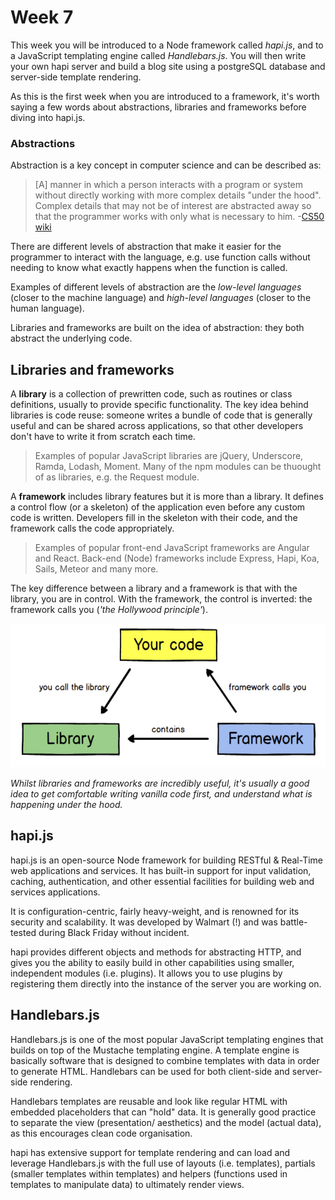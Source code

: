 # Week 7

This week you will be introduced to a Node framework called *hapi.js*, and to a JavaScript templating engine called *Handlebars.js*. You will then write your own hapi server and build a blog site using a postgreSQL database and server-side template rendering.

As this is the first week when you are introduced to a framework, it's worth saying a few words about abstractions, libraries and frameworks before diving into hapi.js.

### Abstractions

Abstraction is a key concept in computer science and can be described as:
> [A] manner in which a person interacts with a program or system without directly working with more complex details "under the hood". Complex details that may not be of interest are abstracted away so that the programmer works with only what is necessary to him.
-[CS50 wiki](http://cs50.wiki/Abstraction)

There are different levels of abstraction that make it easier for the programmer to interact with the language, e.g. use function calls without needing to know what exactly happens when the function is called.

Examples of different levels of abstraction are the *low-level languages* (closer to the machine language) and *high-level languages* (closer to the human language).

Libraries and frameworks are built on the idea of abstraction: they both abstract the underlying code.

## Libraries and frameworks

A **library** is a collection of prewritten code, such as routines or class definitions, usually to provide specific functionality. The key idea behind libraries is code reuse: someone writes a bundle of code that is generally useful and can be shared across applications, so that other developers don't have to write it from scratch each time.

> Examples of popular JavaScript libraries are jQuery, Underscore, Ramda, Lodash, Moment. Many of the npm modules can be thuought of as libraries, e.g. the Request module.

A **framework** includes library features but it is more than a library. It defines a control flow (or a skeleton) of the application even before any custom code is written. Developers fill in the skeleton with their code, and the framework calls the code appropriately.

> Examples of popular front-end JavaScript frameworks are Angular and React. Back-end (Node) frameworks include Express, Hapi, Koa, Sails, Meteor and many more.

The key difference between a library and a framework is that with the library, you are in control. With the framework, the control is inverted: the framework calls you (_'the Hollywood principle'_).

<img src="assets/library-framework.png" height="230"/>

_Whilst libraries and frameworks are incredibly useful, it's usually a good idea to get comfortable writing vanilla code first, and understand what is happening under the hood._

## hapi.js

hapi.js is an open-source Node framework for building RESTful & Real-Time web applications and services. It has built-in support for input validation, caching, authentication, and other essential facilities for building web and services applications.

It is configuration-centric, fairly heavy-weight, and is renowned for its security and scalability. It was developed by Walmart (!) and was battle-tested during Black Friday without incident.

hapi provides different objects and methods for abstracting HTTP, and gives you the ability to easily build in other capabilities using smaller, independent modules (i.e. plugins). It allows you to use plugins by registering them directly into the instance of the server you are working on.

## Handlebars.js

Handlebars.js is one of the most popular JavaScript templating engines that builds on top of the Mustache templating engine. A template engine is basically software that is designed to combine templates with data in order to generate HTML. Handlebars can be used for both client-side and server-side rendering.

Handlebars templates are reusable and look like regular HTML with embedded placeholders that can "hold" data. It is generally good practice to separate the view (presentation/ aesthetics) and the model (actual data), as this encourages clean code organisation.

hapi has extensive support for template rendering and can load and leverage Handlebars.js with the full use of layouts (i.e. templates), partials (smaller templates within templates) and helpers (functions used in templates to manipulate data) to ultimately render views.
